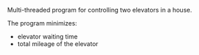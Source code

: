 Multi-threaded program for controlling two elevators in a house. 

The program minimizes:
- elevator waiting time
- total mileage of the elevator

